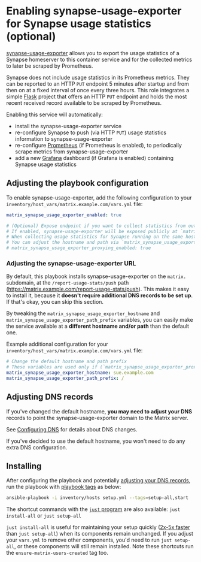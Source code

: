 # Enabling synapse-usage-exporter for Synapse usage statistics (optional)

[synapse-usage-exporter](https://github.com/loelkes/synapse-usage-exporter) allows you to export the usage statistics of a Synapse homeserver to this container service and for the collected metrics to later be scraped by Prometheus.

Synapse does not include usage statistics in its Prometheus metrics. They can be reported to an HTTP `PUT` endpoint 5 minutes after startup and from then on at a fixed interval of once every three hours. This role integrates a simple [Flask](https://flask.palletsprojects.com) project that offers an HTTP `PUT` endpoint and holds the most recent received record available to be scraped by Prometheus.

Enabling this service will automatically:

- install the synapse-usage-exporter service
- re-configure Synapse to push (via HTTP `PUT`) usage statistics information to synapse-usage-exporter
- re-configure [Prometheus](./configuring-playbook-prometheus-grafana.md) (if Prometheus is enabled), to periodically scrape metrics from synapse-usage-exporter
- add a new [Grafana](./configuring-playbook-prometheus-grafana.md) dashboard (if Grafana is enabled) containing Synapse usage statistics

## Adjusting the playbook configuration

To enable synapse-usage-exporter, add the following configuration to your `inventory/host_vars/matrix.example.com/vars.yml` file:

```yaml
matrix_synapse_usage_exporter_enabled: true

# (Optional) Expose endpoint if you want to collect statistics from outside (from other homeservers).
# If enabled, synapse-usage-exporter will be exposed publicly at `matrix.example.com/report-usage-stats/push`.
# When collecting usage statistics for Synapse running on the same host, you don't need to enable this.
# You can adjust the hostname and path via `matrix_synapse_usage_exporter_hostname` and `matrix_synapse_usage_exporter_path_prefix`.
# matrix_synapse_usage_exporter_proxying_enabled: true
```

### Adjusting the synapse-usage-exporter URL

By default, this playbook installs synapse-usage-exporter on the `matrix.` subdomain, at the `/report-usage-stats/push` path (https://matrix.example.com/report-usage-stats/push). This makes it easy to install it, because it **doesn't require additional DNS records to be set up**. If that's okay, you can skip this section.

By tweaking the `matrix_synapse_usage_exporter_hostname` and `matrix_synapse_usage_exporter_path_prefix` variables, you can easily make the service available at a **different hostname and/or path** than the default one.

Example additional configuration for your `inventory/host_vars/matrix.example.com/vars.yml` file:

```yaml
# Change the default hostname and path prefix
# These variables are used only if (`matrix_synapse_usage_exporter_proxying_enabled: true`)
matrix_synapse_usage_exporter_hostname: sue.example.com
matrix_synapse_usage_exporter_path_prefix: /
```

## Adjusting DNS records

If you've changed the default hostname, **you may need to adjust your DNS** records to point the synapse-usage-exporter domain to the Matrix server.

See [Configuring DNS](configuring-dns.md) for details about DNS changes.

If you've decided to use the default hostname, you won't need to do any extra DNS configuration.

## Installing

After configuring the playbook and potentially [adjusting your DNS records](#adjusting-dns-records), run the playbook with [playbook tags](playbook-tags.md) as below:

<!-- NOTE: let this conservative command run (instead of install-all) to make it clear that failure of the command means something is clearly broken. -->
```sh
ansible-playbook -i inventory/hosts setup.yml --tags=setup-all,start
```

The shortcut commands with the [`just` program](just.md) are also available: `just install-all` or `just setup-all`

`just install-all` is useful for maintaining your setup quickly ([2x-5x faster](../CHANGELOG.md#2x-5x-performance-improvements-in-playbook-runtime) than `just setup-all`) when its components remain unchanged. If you adjust your `vars.yml` to remove other components, you'd need to run `just setup-all`, or these components will still remain installed. Note these shortcuts run the `ensure-matrix-users-created` tag too.
